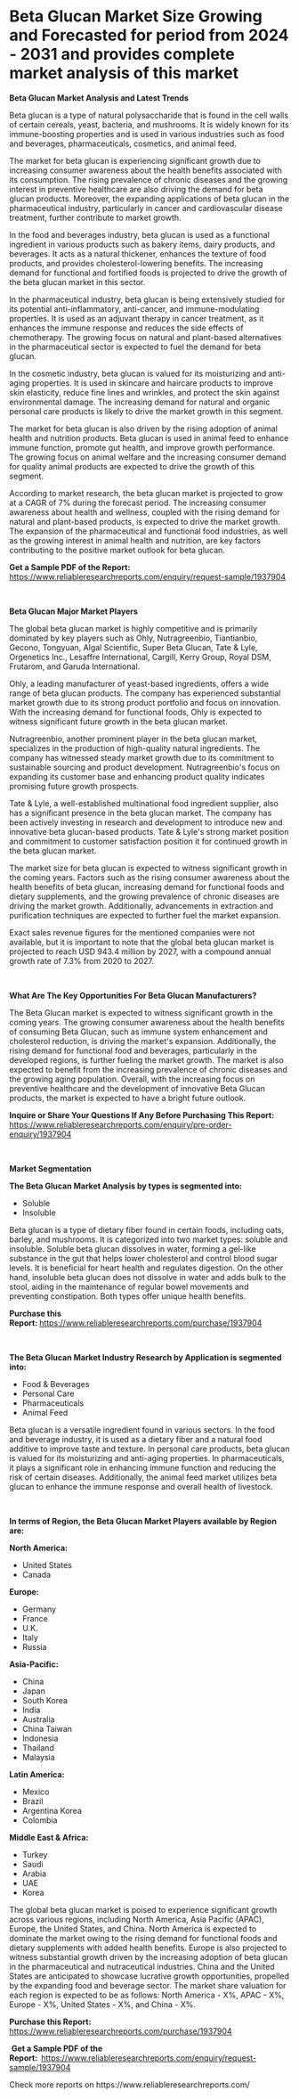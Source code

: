 <p><h1>Beta Glucan Market Size Growing and Forecasted for period from 2024 - 2031 and provides complete market analysis of this market</h1></p><p><strong>Beta Glucan Market Analysis and Latest Trends</strong></p>
<p><p>Beta glucan is a type of natural polysaccharide that is found in the cell walls of certain cereals, yeast, bacteria, and mushrooms. It is widely known for its immune-boosting properties and is used in various industries such as food and beverages, pharmaceuticals, cosmetics, and animal feed.</p><p>The market for beta glucan is experiencing significant growth due to increasing consumer awareness about the health benefits associated with its consumption. The rising prevalence of chronic diseases and the growing interest in preventive healthcare are also driving the demand for beta glucan products. Moreover, the expanding applications of beta glucan in the pharmaceutical industry, particularly in cancer and cardiovascular disease treatment, further contribute to market growth.</p><p>In the food and beverages industry, beta glucan is used as a functional ingredient in various products such as bakery items, dairy products, and beverages. It acts as a natural thickener, enhances the texture of food products, and provides cholesterol-lowering benefits. The increasing demand for functional and fortified foods is projected to drive the growth of the beta glucan market in this sector.</p><p>In the pharmaceutical industry, beta glucan is being extensively studied for its potential anti-inflammatory, anti-cancer, and immune-modulating properties. It is used as an adjuvant therapy in cancer treatment, as it enhances the immune response and reduces the side effects of chemotherapy. The growing focus on natural and plant-based alternatives in the pharmaceutical sector is expected to fuel the demand for beta glucan.</p><p>In the cosmetic industry, beta glucan is valued for its moisturizing and anti-aging properties. It is used in skincare and haircare products to improve skin elasticity, reduce fine lines and wrinkles, and protect the skin against environmental damage. The increasing demand for natural and organic personal care products is likely to drive the market growth in this segment.</p><p>The market for beta glucan is also driven by the rising adoption of animal health and nutrition products. Beta glucan is used in animal feed to enhance immune function, promote gut health, and improve growth performance. The growing focus on animal welfare and the increasing consumer demand for quality animal products are expected to drive the growth of this segment.</p><p>According to market research, the beta glucan market is projected to grow at a CAGR of 7% during the forecast period. The increasing consumer awareness about health and wellness, coupled with the rising demand for natural and plant-based products, is expected to drive the market growth. The expansion of the pharmaceutical and functional food industries, as well as the growing interest in animal health and nutrition, are key factors contributing to the positive market outlook for beta glucan.</p></p>
<p><strong>Get a Sample PDF of the Report:&nbsp;</strong> <a href="https://www.reliableresearchreports.com/enquiry/request-sample/1937904">https://www.reliableresearchreports.com/enquiry/request-sample/1937904</a></p>
<p>&nbsp;</p>
<p><strong>Beta Glucan Major Market Players</strong></p>
<p><p>The global beta glucan market is highly competitive and is primarily dominated by key players such as Ohly, Nutragreenbio, Tiantianbio, Gecono, Tongyuan, Algal Scientific, Super Beta Glucan, Tate & Lyle, Orgenetics Inc., Lesaffre International, Cargill, Kerry Group, Royal DSM, Frutarom, and Garuda International.</p><p>Ohly, a leading manufacturer of yeast-based ingredients, offers a wide range of beta glucan products. The company has experienced substantial market growth due to its strong product portfolio and focus on innovation. With the increasing demand for functional foods, Ohly is expected to witness significant future growth in the beta glucan market.</p><p>Nutragreenbio, another prominent player in the beta glucan market, specializes in the production of high-quality natural ingredients. The company has witnessed steady market growth due to its commitment to sustainable sourcing and product development. Nutragreenbio's focus on expanding its customer base and enhancing product quality indicates promising future growth prospects.</p><p>Tate & Lyle, a well-established multinational food ingredient supplier, also has a significant presence in the beta glucan market. The company has been actively investing in research and development to introduce new and innovative beta glucan-based products. Tate & Lyle's strong market position and commitment to customer satisfaction position it for continued growth in the beta glucan market.</p><p>The market size for beta glucan is expected to witness significant growth in the coming years. Factors such as the rising consumer awareness about the health benefits of beta glucan, increasing demand for functional foods and dietary supplements, and the growing prevalence of chronic diseases are driving the market growth. Additionally, advancements in extraction and purification techniques are expected to further fuel the market expansion.</p><p>Exact sales revenue figures for the mentioned companies were not available, but it is important to note that the global beta glucan market is projected to reach USD 943.4 million by 2027, with a compound annual growth rate of 7.3% from 2020 to 2027.</p></p>
<p>&nbsp;</p>
<p><strong>What Are The Key Opportunities For Beta Glucan Manufacturers?</strong></p>
<p><p>The Beta Glucan market is expected to witness significant growth in the coming years. The growing consumer awareness about the health benefits of consuming Beta Glucan, such as immune system enhancement and cholesterol reduction, is driving the market's expansion. Additionally, the rising demand for functional food and beverages, particularly in the developed regions, is further fueling the market growth. The market is also expected to benefit from the increasing prevalence of chronic diseases and the growing aging population. Overall, with the increasing focus on preventive healthcare and the development of innovative Beta Glucan products, the market is expected to have a bright future outlook.</p></p>
<p><strong>Inquire or Share Your Questions If Any Before Purchasing This Report:</strong> <a href="https://www.reliableresearchreports.com/enquiry/pre-order-enquiry/1937904">https://www.reliableresearchreports.com/enquiry/pre-order-enquiry/1937904</a></p>
<p>&nbsp;</p>
<p><strong>Market Segmentation</strong></p>
<p><strong>The Beta Glucan Market Analysis by types is segmented into:</strong></p>
<p><ul><li>Soluble</li><li>Insoluble</li></ul></p>
<p><p>Beta glucan is a type of dietary fiber found in certain foods, including oats, barley, and mushrooms. It is categorized into two market types: soluble and insoluble. Soluble beta glucan dissolves in water, forming a gel-like substance in the gut that helps lower cholesterol and control blood sugar levels. It is beneficial for heart health and regulates digestion. On the other hand, insoluble beta glucan does not dissolve in water and adds bulk to the stool, aiding in the maintenance of regular bowel movements and preventing constipation. Both types offer unique health benefits.</p></p>
<p><strong>Purchase this Report:&nbsp;</strong><a href="https://www.reliableresearchreports.com/purchase/1937904">https://www.reliableresearchreports.com/purchase/1937904</a></p>
<p>&nbsp;</p>
<p><strong>The Beta Glucan Market Industry Research by Application is segmented into:</strong></p>
<p><ul><li>Food & Beverages</li><li>Personal Care</li><li>Pharmaceuticals</li><li>Animal Feed</li></ul></p>
<p><p>Beta glucan is a versatile ingredient found in various sectors. In the food and beverage industry, it is used as a dietary fiber and a natural food additive to improve taste and texture. In personal care products, beta glucan is valued for its moisturizing and anti-aging properties. In pharmaceuticals, it plays a significant role in enhancing immune function and reducing the risk of certain diseases. Additionally, the animal feed market utilizes beta glucan to enhance the immune response and overall health of livestock.</p></p>
<p>&nbsp;</p>
<p><strong>In terms of Region, the Beta Glucan Market Players available by Region are:</strong></p>
<p>
    <p> <strong> North America: </strong>
        <ul>
            <li>United States</li>
            <li>Canada</li>
        </ul>
        </p> 
    <p> <strong> Europe: </strong>
        <ul>
            <li>Germany</li>
            <li>France</li>
            <li>U.K.</li>
            <li>Italy</li>
            <li>Russia</li>
        </ul>
        </p> 
    <p> <strong> Asia-Pacific: </strong>
        <ul>
            <li>China</li>
            <li>Japan</li>
            <li>South Korea</li>
            <li>India</li>
            <li>Australia</li>
            <li>China Taiwan</li>
            <li>Indonesia</li>
            <li>Thailand</li>
            <li>Malaysia</li>
        </ul>
        </p> 
    <p> <strong> Latin America: </strong>
        <ul>
            <li>Mexico</li>
            <li>Brazil</li>
            <li>Argentina Korea</li>
            <li>Colombia</li>
        </ul>
        </p> 
    <p> <strong> Middle East & Africa: </strong>
        <ul>
            <li>Turkey</li>
            <li>Saudi</li>
            <li>Arabia</li>
            <li>UAE</li>
            <li>Korea</li>
        </ul>
    </p>
    </p>
<p><p>The global beta glucan market is poised to experience significant growth across various regions, including North America, Asia Pacific (APAC), Europe, the United States, and China. North America is expected to dominate the market owing to the rising demand for functional foods and dietary supplements with added health benefits. Europe is also projected to witness substantial growth driven by the increasing adoption of beta glucan in the pharmaceutical and nutraceutical industries. China and the United States are anticipated to showcase lucrative growth opportunities, propelled by the expanding food and beverage sector. The market share valuation for each region is expected to be as follows: North America - X%, APAC - X%, Europe - X%, United States - X%, and China - X%.</p></p>
<p><strong>Purchase this Report: </strong><a href="https://www.reliableresearchreports.com/purchase/1937904">https://www.reliableresearchreports.com/purchase/1937904</a></p>
<p>&nbsp;<strong>Get a Sample PDF of the Report:&nbsp;&nbsp;</strong><a href="https://www.reliableresearchreports.com/enquiry/request-sample/1937904">https://www.reliableresearchreports.com/enquiry/request-sample/1937904</a></p>
<p><strong></strong></p>
<p>Check more reports on https://www.reliableresearchreports.com/</p>
